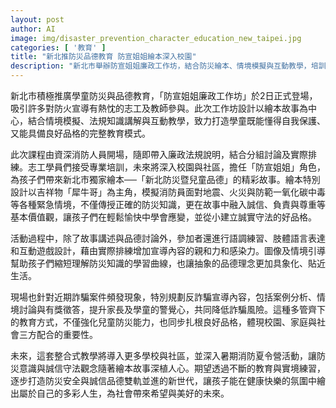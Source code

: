 ```yaml
---
layout: post
author: AI
image: img/disaster_prevention_character_education_new_taipei.jpg
categories: [ '教育' ]
title: "新北推防災品德教育 防宣姐姐繪本深入校園"
description: "新北市舉辦防宣姐姐廉政工作坊，結合防災繪本、情境模擬與互動教學，培訓志工走入校園社區，推廣兒童防災與誠信品德。繪本主角犀牛哥帶領孩子認識防火、防震與反詐騙知識，並將誠信、負責等價值觀融入生活，透過故事、遊戲及分組練習，讓防災意識與品德教育同步落實校園與家庭。"
---
```

新北市積極推廣學童防災與品德教育，「防宣姐姐廉政工作坊」於2日正式登場，吸引許多對防火宣導有熱忱的志工及教師參與。此次工作坊設計以繪本故事為中心，結合情境模擬、法規知識講解與互動教學，致力打造學童既能懂得自我保護、又能具備良好品格的完整教育模式。

此次課程由資深消防人員開場，隨即帶入廉政法規說明，結合分組討論及實際排練。志工學員們接受專業培訓，未來將深入校園與社區，擔任「防宣姐姐」角色，為孩子們帶來新北市獨家繪本──「新北防災暨兒童品德」的精彩故事。繪本特別設計以吉祥物「犀牛哥」為主角，模擬消防員面對地震、火災與防範一氧化碳中毒等各種緊急情境，不僅傳授正確的防災知識，更在故事中融入誠信、負責與尊重等基本價值觀，讓孩子們在輕鬆愉快中學會應變，並從小建立誠實守法的好品格。

活動過程中，除了故事講述與品德討論外，參加者還進行語調練習、肢體語言表達和互動遊戲設計，藉由實際排練增加宣導內容的親和力和感染力。圖像及情境引導幫助孩子們縮短理解防災知識的學習曲線，也讓抽象的品德理念更加具象化、貼近生活。

現場也針對近期詐騙案件頻發現象，特別規劃反詐騙宣導內容，包括案例分析、情境討論與有獎徵答，提升家長及學童的警覺心，共同降低詐騙風險。這種多管齊下的教育方式，不僅強化兒童防災能力，也同步扎根良好品格，體現校園、家庭與社會三方配合的重要性。

未來，這套整合式教學將導入更多學校與社區，並深入暑期消防夏令營活動，讓防災意識與誠信守法觀念隨著繪本故事深植人心。期望透過不斷的教育與實境練習，逐步打造防災安全與誠信品德雙軌並進的新世代，讓孩子能在健康快樂的氛圍中繪出屬於自己的多彩人生，為社會帶來希望與美好的未來。